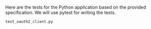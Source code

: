 Here are the tests for the Python application based on the provided specification. We will use pytest for writing the tests.

`test_oauth2_client.py`
